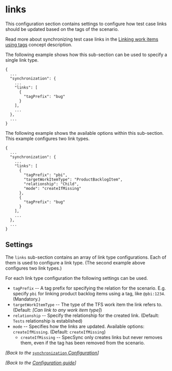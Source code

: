 # links

This configuration section contains settings to configure how test case links should be updated based on the tags of the scenario.

Read more about synchronizing test case links in the [Linking work items using tags](../../important-concepts/linking-work-items-with-tags.md) concept description.

The following example shows how this sub-section can be used to specify a single link type.

```text
{
  ...
  "synchronization": {
    ...
    "links": [
      {
        "tagPrefix": "bug"
      }
    ],
    ...
  },
  ...
}
```

The following example shows the available options within this sub-section. This example configures two link types.

```text
{
  ...
  "synchronization": {
    ...
    "links": [
      {
        "tagPrefix": "pbi",
        "targetWorkItemType": "ProductBacklogItem",
        "relationship": "Child",
        "mode": "createIfMissing"
      },
      {
        "tagPrefix": "bug"
      }
    ],
    ...
  },
  ...
}
```

## Settings

The `links` sub-section contains an array of link type configurations. Each of them is used to configure a link type. \(The second example above configures two link types.\)

For each link type configuration the following settings can be used.

* `tagPrefix` -- A tag prefix for specifying the relation for the scenario. E.g. specify `pbi` for linking product backlog items using a tag, like `@pbi:1234`. \(Mandatory.\)
* `targetWorkItemType` -- The type of the TFS work item the link refers to. \(Default: _\[Can link to any work item type\]_\)
* `relationship` -- Specify the relationship for the created link. \(Default: `Tests` relationship is established\)
* `mode` -- Specifies how the links are updated. Available options: `createIfMissing`. \(Default: `createIfMissing`\)
  * `createIfMissing` -- SpecSync only creates links but never removes them, even if the tag has been removed from the scenario. 

_\[Back to the_ [`synchronization` _Configuration_](./)_\]_

_\[Back to the_ [_Configuration guide_](../)_\]_

